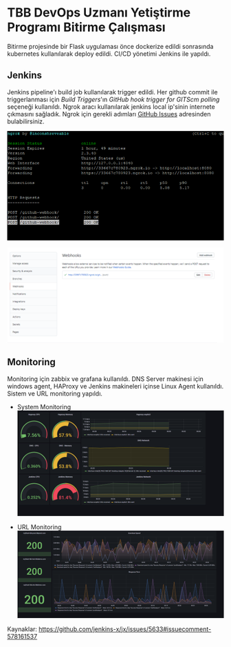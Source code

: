 # TBB DevOps Uzmanı Yetiştirme Programı Bitirme Çalışması 

Bitirme projesinde bir Flask uygulaması önce dockerize edildi sonrasında kubernetes kullanılarak deploy edildi. CI/CD yönetimi Jenkins ile yapıldı. 
## Jenkins
Jenkins pipeline'ı build job kullanılarak trigger edildi. Her github commit ile triggerlanması için _Build Triggers_'ın _GitHub hook trigger for GITScm polling_ seçeneği kullanıldı. Ngrok aracı kullanılarak jenkins local ip'sinin internete çıkmasını sağladık. Ngrok için gerekli adımları [GitHub Issues](https://github.com/jenkins-x/jx/issues/5633#issuecomment-578161537) adresinden bulabilirsiniz.

![buildjob](./images/webhook.PNG)

![buildjob](./images/webhook2.PNG)

## Monitoring
Monitoring için zabbix ve grafana kullanıldı. DNS Server makinesi için windows agent, HAProxy ve Jenkins makineleri içinse Linux Agent kullanıldı. Sistem ve URL monitoring yapıldı. 
- System Monitoring
![grafana](./images/grafana1.PNG)

- URL Monitoring
![grafana](./images/grafana2.PNG)

Kaynaklar:
https://github.com/jenkins-x/jx/issues/5633#issuecomment-578161537
